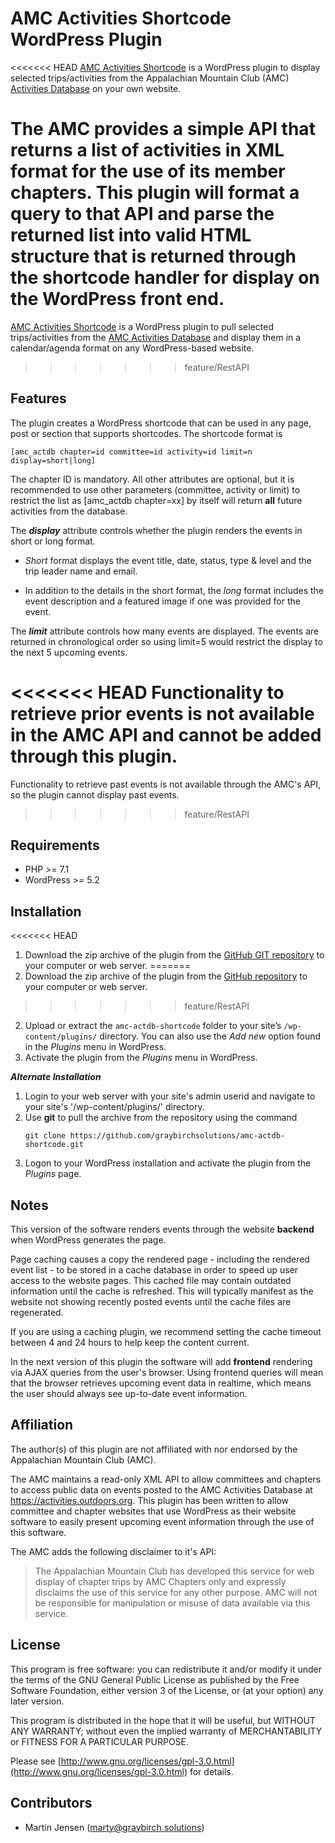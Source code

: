 # AMC Activities Shortcode WordPress Plugin

<<<<<<< HEAD
[AMC Activities Shortcode](https://github.com/graybirchsolutions/amc-actdb-shortcode) is a WordPress plugin to display selected trips/activities from the Appalachian Mountain Club (AMC) [Activities Database](https://activities.outdoors.org/) on your own website.

The AMC provides a simple API that returns a list of activities in XML format for the use of its member chapters. This plugin will format a query to that API and parse the returned list into valid HTML structure that is returned through the shortcode handler for display on the WordPress front end.
=======
[AMC Activities Shortcode](https://github.com/graybirchsolutions/amc-actdb-shortcode) is a WordPress plugin to pull selected trips/activities from the [AMC Activities Database](https://activities.outdoors.org/) and display them in a calendar/agenda format on any WordPress-based website.
>>>>>>> feature/RestAPI

## Features

The plugin creates a WordPress shortcode that can be used in any page, post or section that supports shortcodes. The shortcode format is

    [amc_actdb chapter=id committee=id activity=id limit=n display=short|long]

The chapter ID is mandatory. All other attributes are optional, but it is recommended to use other parameters (committee, activity or limit) to restrict the list as [amc_actdb chapter=xx] by itself will return **all** future activities from the database.

The ***display*** attribute controls whether the plugin renders the events in short or long format. 

- *Short* format displays the event title, date, status, type & level and the trip leader name and email. 

- In addition to the details in the short format, the *long* format includes the event description and a featured image if one was provided for the event.

The ***limit*** attribute controls how many events are displayed. The events are returned in chronological order so using limit=5 would restrict the display to the next 5 upcoming events.

<<<<<<< HEAD
Functionality to retrieve prior events is not available in the AMC API and cannot be added through this plugin.
=======
Functionality to retrieve past events is not available through the AMC's API, so the plugin cannot display past events.
>>>>>>> feature/RestAPI

## Requirements

* PHP >= 7.1
* WordPress >= 5.2

## Installation

<<<<<<< HEAD
1. Download the zip archive of the plugin from the [GitHub GIT repository](https://github.com/graybirchsolutions/amc-actdb-shortcode/releases/latest) to your computer or web server.
=======
1. Download the zip archive of the plugin from the [GitHub repository](https://github.com/graybirchsolutions/amc-actdb-shortcode) to your computer or web server.
>>>>>>> feature/RestAPI
2. Upload or extract the `amc-actdb-shortcode` folder to your site’s `/wp-content/plugins/` directory. You can also use the *Add new* option found in the *Plugins* menu in WordPress.
3. Activate the plugin from the *Plugins* menu in WordPress.

***Alternate Installation***

1. Login to your web server with your site's admin userid and navigate to your site's '/wp-content/plugins/' directory.
2. Use **git** to pull the archive from the repository using the command 
    ```
    git clone https://github.com/graybirchsolutions/amc-actdb-shortcode.git
    ```
3. Logon to your WordPress installation and activate the plugin from the *Plugins* page.

## Notes

This version of the software renders events through the website **backend** when WordPress generates the page.

Page caching causes a copy the rendered page - including the rendered event list - to be stored in a cache database
in order to speed up user access to the website pages. This cached file may contain outdated information until
the cache is refreshed. This will typically manifest as the website not showing recently posted events until the cache
files are regenerated.

If you are using a caching plugin, we recommend setting the cache timeout between 4 and 24 hours to help keep the content current.

In the next version of this plugin the software will add **frontend** rendering via AJAX queries from the user's browser.
Using frontend queries will mean that the browser retrieves upcoming event data in realtime, which means the user should
always see up-to-date event information.

## Affiliation

The author(s) of this plugin are not affiliated with nor endorsed by the Appalachian Mountain Club (AMC). 

The AMC maintains a read-only XML API to allow
committees and chapters to access public data on events posted to the AMC Activities Database at https://activities.outdoors.org.
This plugin has been written to allow committee and chapter websites that use WordPress as their website software
to easily present upcoming event information through the use of this software.

The AMC adds the following disclaimer to it's API:

>The Appalachian Mountain Club has developed this service for web display of chapter trips by AMC Chapters only and expressly disclaims the use of this service for any other purpose. AMC will not be responsible for manipulation or misuse of data available via this service.

## License

This program is free software: you can redistribute it and/or modify
it under the terms of the GNU General Public License as published by
the Free Software Foundation, either version 3 of the License, or
(at your option) any later version.

This program is distributed in the hope that it will be useful,
but WITHOUT ANY WARRANTY; without even the implied warranty of
MERCHANTABILITY or FITNESS FOR A PARTICULAR PURPOSE.

Please see [http://www.gnu.org/licenses/gpl-3.0.html](http://www.gnu.org/licenses/gpl-3.0.html) for details.

## Contributors

- Martin Jensen (marty@graybirch.solutions)
